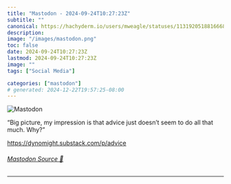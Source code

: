 ```yaml
---
title: "Mastodon - 2024-09-24T10:27:23Z"
subtitle: ""
canonical: https://hachyderm.io/users/mweagle/statuses/113192051881666874
description:
image: "/images/mastodon.png"
toc: false
date: 2024-09-24T10:27:23Z
lastmod: 2024-09-24T10:27:23Z
image: ""
tags: ["Social Media"]

categories: ["mastodon"]
# generated: 2024-12-22T19:57:25-08:00
---
```

![Mastodon](/images/mastodon.png)

<p>“Big picture, my impression is that advice just doesn’t seem to do all that much. Why?”</p><p><a href="https://dynomight.substack.com/p/advice" target="_blank" rel="nofollow noopener noreferrer" translate="no"><span class="invisible">https://</span><span class="ellipsis">dynomight.substack.com/p/advic</span><span class="invisible">e</span></a></p>


###### [Mastodon Source 🐘](https://hachyderm.io/@mweagle/113192051881666874)

___
